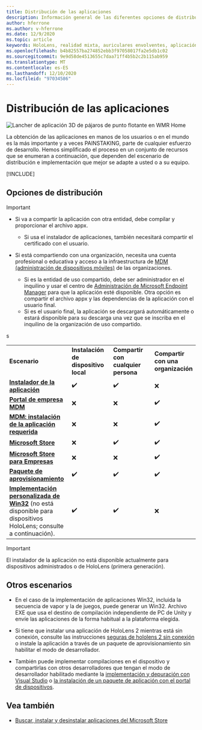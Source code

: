 ```yaml
---
title: Distribución de las aplicaciones
description: Información general de las diferentes opciones de distribución para distintas plataformas y almacenes de publicación compatibles.
author: hferrone
ms.author: v-hferrone
ms.date: 12/9/2020
ms.topic: article
keywords: HoloLens, realidad mixta, auriculares envolventes, aplicación, UWP, envío, envío, filtros, metadatos, requisitos del sistema, palabras clave, Wack, certificación, paquete, appx, comercialización
ms.openlocfilehash: b4b82557ba274852ebb3f97058017fa2e5db1c02
ms.sourcegitcommit: 9e9d58de4513655c7daa71ff4b5b2c2b115ab959
ms.translationtype: MT
ms.contentlocale: es-ES
ms.lasthandoff: 12/10/2020
ms.locfileid: "97034586"
---
```

# <a name="distributing-your-apps"></a>Distribución de las aplicaciones

![Lancher de aplicación 3D de pájaros de punto flotante en WMR Home](images/distribute-hero-image.png)

La obtención de las aplicaciones en manos de los usuarios o en el mundo es la más importante y a veces PAINSTAKING, parte de cualquier esfuerzo de desarrollo. Hemos simplificado el proceso en un conjunto de recursos que se enumeran a continuación, que dependen del escenario de distribución e implementación que mejor se adapte a usted o a su equipo.

[!INCLUDE[](includes/before-submission.md)]

## <a name="distribution-options"></a>Opciones de distribución

> [!IMPORTANT]
> * Si va a compartir la aplicación con otra entidad, debe compilar y proporcionar el archivo appx. 
>     * Si usa el instalador de aplicaciones, también necesitará compartir el certificado con el usuario.
> 
> * Si está compartiendo con una organización, necesita una cuenta profesional o educativa y acceso a la infraestructura de [MDM (administración de dispositivos móviles)](https://docs.microsoft.com/hololens/hololens-enroll-mdm) de las organizaciones.  
>    * Si es la entidad de uso compartido, debe ser administrador en el inquilino y usar el centro de [Administración de Microsoft Endpoint Manager](https://docs.microsoft.com/mem/intune/apps/apps-deploy) para que la aplicación esté disponible. Otra opción es compartir el archivo appx y las dependencias de la aplicación con el usuario final.
>    * Si es el usuario final, la aplicación se descargará automáticamente o estará disponible para su descarga una vez que se inscriba en el inquilino de la organización de uso compartido. 

<table>
<colgroup>
    <col width="33%" />
    <col width="22%" />
    <col width="22%" />
    <col width="22%" />
</colgroup>
<tr>
    <td><strong>Escenario</strong></td>
    <td><strong>Instalación de dispositivo local</strong></td>
    <td><strong>Compartir con cualquier persona</strong></td>
    <td><strong>Compartir con una organización</strong></td>
</tr>
<tr>
    <td><a href="https://docs.microsoft.com/hololens/app-deploy-app-installer"><strong>Instalador de la aplicación</strong></td>
    <td>✔️</td>
    <td>✔️</td>
    <td>❌</td>
</tr>
<tr>
    <td><a href="https://docs.microsoft.com/hololens/app-deploy-app-installer"><strong>Portal de empresa MDM</strong></a></td>
    <td>❌</td>
    <td>❌</td>
    <td>✔️</td>
</tr>
<tr>
    <td><a href="https://docs.microsoft.com/hololens/app-deploy-intune"><strong>MDM: instalación de la aplicación requerida</strong></a></td>
    <td>❌</td>
    <td>❌</td>
    <td>✔️</td>
</tr>
<tr>
    <td><a href="submitting-an-app-to-the-microsoft-store.md"><strong>Microsoft Store</strong></a></td>
    <td>❌</td>
    <td>✔️</td>
    <td>✔️</td>s
</tr>
<tr>
    <td><a href="https://docs.microsoft.com/hololens/app-deploy-store-business"><strong>Microsoft Store para Empresas</strong></a></td>
    <td>❌</td>
    <td>❌</td>
    <td>✔️</td>
</tr>
<tr>
    <td><a href="https://docs.microsoft.com/hololens/app-deploy-provisioning-package"><strong>Paquete de aprovisionamiento</strong></a></td>
    <td>✔️</td>
    <td>✔️</td>
    <td>✔️</td>
</tr>
<tr>
    <td><a href="#additional-scenarios"><strong>Implementación personalizada de Win32</strong></a> (no está disponible para dispositivos HoloLens; consulte a continuación).</td>
    <td>✔️</td>
    <td>✔️</td>
    <td>❌</td>
</tr>
</table>

> [!IMPORTANT]
> El instalador de la aplicación no está disponible actualmente para dispositivos administrados o de HoloLens (primera generación).

## <a name="additional-scenarios"></a>Otros escenarios

* En el caso de la implementación de aplicaciones Win32, incluida la secuencia de vapor y la de juegos, puede generar un Win32. Archivo EXE que usa el destino de compilación independiente de PC de Unity y envíe las aplicaciones de la forma habitual a la plataforma elegida. 

* Si tiene que instalar una aplicación de HoloLens 2 mientras está sin conexión, consulte las instrucciones [seguras de hololens 2 sin conexión](https://docs.microsoft.com/hololens/hololens-common-scenarios-offline-secure) o instale la aplicación a través de un paquete de aprovisionamiento sin habilitar el modo de desarrollador.

* También puede implementar compilaciones en el dispositivo y compartirlas con otros desarrolladores que tengan el modo de desarrollador habilitado mediante la [implementación y depuración con Visual Studio](../develop/platform-capabilities-and-apis/using-visual-studio.md) o [la instalación de un paquete de aplicación con el portal de dispositivos](https://docs.microsoft.com/hololens/holographic-custom-apps#installing-an-application-package-with-the-device-portal).

## <a name="see-also"></a>Vea también
* [Buscar, instalar y desinstalar aplicaciones del Microsoft Store](https://docs.microsoft.com/hololens/holographic-store-apps)

